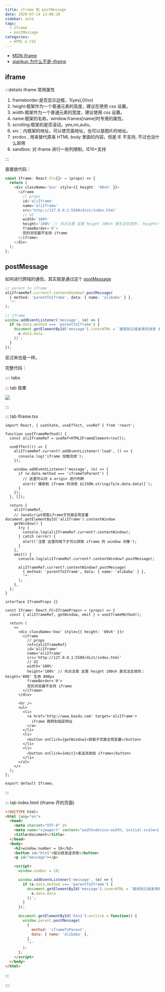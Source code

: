 ```yaml
---
title: iframe 和 postMessage
date: 2020-07-14 13:00:28
sidebar: auto
tags:
  - Iframe
  - postMessage
categories:
  - HTML & CSS
---
```


- [MDN iframe](https://developer.mozilla.org/zh-CN/docs/Web/HTML/Element/iframe)
- [qiankun 为什么不是-iframe](https://www.yuque.com/kuitos/gky7yw/gesexv)

## iframe

:::details iframe 常用属性

1. frameborder:是否显示边框，1(yes),0(no)
2. height:框架作为一个普通元素的高度，建议在使用 css 设置。
3. width:框架作为一个普通元素的宽度，建议使用 css 设置。
4. name:框架的名称，window.frames[name]时专用的属性。
5. scrolling:框架的是否滚动。yes,no,auto。
6. src：内框架的地址，可以使页面地址，也可以是图片的地址。
7. srcdoc , 用来替代原来 HTML body 里面的内容。但是 IE 不支持, 不过也没什么卵用
8. sandbox: 对 iframe 进行一些列限制，IE10+支持

:::

直接放代码：

```ts
const Iframe: React.FC<{}> = (props) => {
  return (
    <div className='box' style={{ height: '60vh' }}>
      <iframe
        // props
        id='aliIframe'
        name='aliIframe'
        src='http://127.0.0.1:5500/dist/index.html'
        // UI
        width='100%'
        height='100%' // 坑点注意 这里 height 100vh 是无法生效的； height='800' 生效 800px
        frameBorder='0'>
        您的浏览器不支持 iframe
      </iframe>
    </div>
  );
};
```

## postMessage

如何进行跨域的通信，其实就是通过这个 [postMessage](https://developer.mozilla.org/zh-CN/docs/Web/API/Window/postMessage)

```ts
// parent to iframe
aliIframeRef.current?.contentWindow?.postMessage(
  { method: 'parentToIframe', data: { name: 'alibaba' } },
  '*'
);

// iframe
window.addEventListener('message', (e) => {
  if (e.data.method === 'parentToIframe') {
    document.getElementById('message').innerHTML = `接收到父级发来的消息 ${JSON.stringify(
      e.data.data
    )}`;
  }
});
```

反过来也是一样。

完整代码：

:::: tabs

::: tab 效果

![](https://gitee.com/alvin0216/cdn/raw/master/images/iframe.png)

:::

::: tab Iframe.tsx

```tsx
import React, { useState, useEffect, useRef } from 'react';

function useIframeMethod() {
  const aliIframeRef = useRef<HTMLIFrameElement>(null);

  useEffect(() => {
    aliIframeRef.current?.addEventListener('load', () => {
      console.log('iframe 加载完成');
    });

    window.addEventListener('message', (e) => {
      if (e.data.method === 'iframeToParent') {
        // 这里可以对 e.origin 进行判断
        alert(`接收到 iframe 的消息 ${JSON.stringify(e.data.data)}`);
      }
    });
  }, []);

  return {
    aliIframeRef,
    // JavaScript获取iframe子页面全局变量 document.getElementById('aliIframe').contentWindow
    getWindow() {
      try {
        console.log(aliIframeRef.current?.contentWindow);
      } catch (error) {
        alert('注意 这里同域下才可以获取 iframe 的 window 对象');
      }
    },
    emit() {
      console.log(aliIframeRef.current?.contentWindow?.postMessage);

      aliIframeRef.current?.contentWindow?.postMessage(
        { method: 'parentToIframe', data: { name: 'alibaba' } },
        '*'
      );
    },
  };
}

interface IframeProps {}

const Iframe: React.FC<IframeProps> = (props) => {
  const { aliIframeRef, getWindow, emit } = useIframeMethod();

  return (
    <>
      <div className='box' style={{ height: '60vh' }}>
        <iframe
          // props
          ref={aliIframeRef}
          id='aliIframe'
          name='aliIframe'
          src='http://127.0.0.1:5500/dist/index.html'
          // UI
          width='100%'
          height='100%' // 坑点注意 这里 height 100vh 是无法生效的； height='800' 生效 800px
          frameBorder='0'>
          您的浏览器不支持 iframe
        </iframe>
      </div>

      <hr />
      <ul>
        <li>
          <a href='http://www.baidu.com' target='aliIframe'>
            iframe 跳转到指定网址
          </a>
        </li>
        <li>
          <button onClick={getWindow}>获取子页面全局变量</button>
        </li>
        <li>
          <button onClick={emit}>发送消息给 iframe</button>
        </li>
      </ul>
    </>
  );
};

export default Iframe;
```

:::

::: tab index.html (iframe 开的页面)

```html
<!DOCTYPE html>
<html lang="en">
  <head>
    <meta charset="UTF-8" />
    <meta name="viewport" content="width=device-width, initial-scale=1.0" />
    <title>Document</title>
  </head>
  <body>
    <h2>window.number = 18</h2>
    <button id="btn1">给父级发送消息</button>
    <p id="message"></p>

    <script>
      window.number = 18;

      window.addEventListener('message', (e) => {
        if (e.data.method === 'parentToIframe') {
          document.getElementById('message').innerHTML = `接收到父级发来的消息 ${JSON.stringify(
            e.data.data
          )}`;
        }
      });

      document.getElementById('btn1').onclick = function() {
        window.parent.postMessage(
          {
            method: 'iframeToParent',
            data: { name: 'alibaba' },
          },
          '*'
        );
      };
    </script>
  </body>
</html>
```

:::

::::
